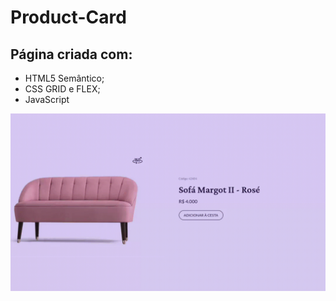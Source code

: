 # Product-Card

## Página criada com:
* HTML5 Semântico;
* CSS GRID e FLEX;
* JavaScript

![](printscreen.gif)
